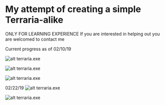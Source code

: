 # My attempt of creating a simple Terraria-alike
ONLY FOR LEARNING EXPERIENCE
If you are interested in helping out you are welcomed to contact me

Current progress as of 02/10/19

![alt terraria.exe](https://i.imgur.com/LIPRxWp.png)

![alt terraria.exe](https://i.imgur.com/yqR9x4U.png)

![alt terraria.exe](https://i.imgur.com/LM6ZrU3.png)

02/22/19
![alt terraria.exe](https://i.imgur.com/4YjZTsF.png)

![alt terraria.exe](https://i.imgur.com/SSW2NfG.png)
